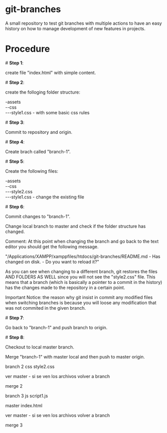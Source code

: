 # git-branches
A small repository to test git branches with multiple actions to have an easy history on how to manage development of new features in projects.

# Procedure

\# **Step 1**:

create file "index.html" with simple content.

\# **Step 2**:

create the folloging folder structure:

-assets<br/>
--css<br/>
---style1.css - with some basic css rules<br/>

\# **Step 3**:

Commit to repository and origin.

\# **Step 4**:

Create brach called "branch-1".

\# **Step 5**:

Create the following files:

-assets<br/>
--css<br/>
---style2.css<br/>
---style1.css - change the existing file<br/>

\# **Step 6**:

Commit changes to "branch-1".

Change local branch to master and check if the folder structure has changed.

Comment: At this point when changing the branch and go back to the text editor you should get the following message.

"/Applications/XAMPP/xamppfiles/htdocs/git-branches/README.md - Has changed on disk. - Do you want to reload it?"

As you can see when changing to a different branch, git restores the files AND FOLDERS AS WELL since you will not see the "style2.css" file. This means that a branch (which is basically a pointer to a commit in the history) has the changes made to the repository in a certain point.

Important Notice: the reason why git insist in commit any modified files when switching branches is because you will loose any modification that was not commited in the given branch.

\# **Step 7**:

Go back to "branch-1" and push branch to origin.

\# **Step 8**:

Checkout to local master branch.

Merge "branch-1" with master local and then push to master origin.



branch 2
    css
        style2.css

ver master - si se ven los archivos
volver a branch

merge 2

branch 3
    js
        script1.js

master
    index.html

ver master - si se ven los archivos
volver a branch

merge 3